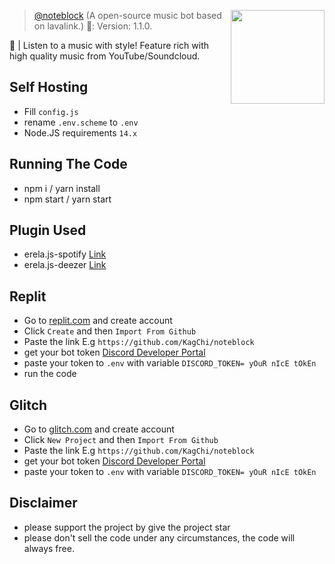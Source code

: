 <a href="https://github.com/KagChi/noteblock"> <img align="right" src="https://cdn.discordapp.com/avatars/584333920875708426/8a4ed8376a2c612e30270783b74b6901.jpg?size=2048" width="150"></a>

> [@noteblock](https://github.com/KagChi/noteblock) (A open-source music bot based on lavalink.) 🤖: Version: 1.1.0.

🎵 | Listen to a music with style! Feature rich with high quality music from YouTube/Soundcloud.

## Self Hosting
 - Fill `config.js`
 - rename `.env.scheme` to `.env`
 - Node.JS requirements `14.x`

## Running The Code
 - npm i / yarn install
 - npm start / yarn start

## Plugin Used
 - erela.js-spotify [Link](https://www.npmjs.com/package/erela.js-spotify)
 - erela.js-deezer [Link](https://www.npmjs.com/package/erela.js-deezer)

## Replit
 - Go to [replit.com](https://replit.com) and create account
 - Click `Create` and then `Import From Github`
 - Paste the link E.g `https://github.com/KagChi/noteblock`
 - get your bot token [Discord Developer Portal](https://discord.com/developers/applications)
 - paste your token to `.env` with variable `DISCORD_TOKEN= yOuR nIcE tOkEn`
 - run the code

## Glitch
 - Go to [glitch.com](https://glitch.com) and create account
 - Click `New Project` and then `Import From Github`
 - Paste the link E.g `https://github.com/KagChi/noteblock`
 - get your bot token [Discord Developer Portal](https://discord.com/developers/applications)
 - paste your token to `.env` with variable `DISCORD_TOKEN= yOuR nIcE tOkEn`
 
## Disclaimer
 - please support the project by give the project star
 - please don't sell the code under any circumstances, the code will always free.
